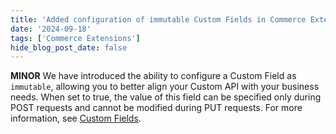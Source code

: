 ```yaml
---
title: 'Added configuration of immutable Custom Fields in Commerce Extensions'
date: '2024-09-18'
tags: ['Commerce Extensions']
hide_blog_post_date: false
---
```


**MINOR** We have introduced the ability to configure a Custom Field  as `immutable`, allowing you to better align your Custom API with your business needs. When set to true, the value of this field can be specified only during POST requests and cannot be modified during PUT requests. For more information, see [Custom Fields](/docs/api/commerce-extensions/custom-fields#immutable).
